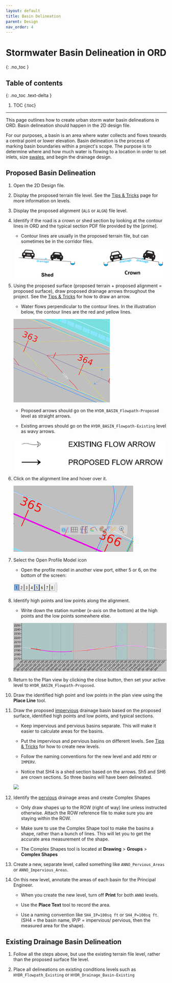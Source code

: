 ```yaml
---
layout: default
title: Basin Delineation
parent: Design
nav_order: 4
---
```


# Stormwater Basin Delineation in ORD
{: .no_toc }

## Table of contents
{: .no_toc .text-delta }

1. TOC
{:toc}

---

This page outlines how to create urban storm water basin delineations in ORD. Basin delineation should happen in the 2D design file.

For our purposes, a basin is an area where water collects and flows towards a central point or lower elevation. Basin delineation is the process of marking basin boundaries within a project's scope. The purpose is to determine where and how much water is flowing to a location in order to set inlets, size [swales], and begin the drainage design.

## Proposed Basin Delineation

1.  Open the 2D Design file.

2.  Display the proposed terrain file level. See the [Tips & Tricks](/docs/ord-tips#how-to-display-a-level) page for more information on levels.

3.  Display the proposed alignment (`ALG` or `ALGN`) file level.

4.  Identify if the road is a crown or shed section by looking at the contour lines in ORD and the typical section PDF file provided by the [prime].

    -   Contour lines are usually in the proposed terrain file, but can sometimes be in the corridor files.

    ![](../assets/images/crown-shed.png)

5.  Using the proposed surface (proposed terrain + proposed alignment = proposed surface), draw proposed drainage arrows throughout the project. See the [Tips & Tricks](/docs/ord-tips#placing-a-new-arrow) for how to draw an arrow.

    -   Water flows perpendicular to the contour lines. In the illustration below, the contour lines are the red and yellow lines.

    ![](../assets/images/arrow-placement.png)

    - Proposed arrows should go on the `HYDR_BASIN_Flowpath-Proposed` level as straight arrows.

    - Existing arrows should go on the `HYDR_BASIN_Flowpath-Existing` level as wavy arrows.

    ![](../assets/images/arrow-examples.png)

6.  Click on the alignment line and hover over it.

    ![](../assets/images/profile-model.png)

7.  Select the Open Profile Model icon

    - Open the profile model in another view port, either 5 or 6, on the bottom of the screen:

    ![](../assets/images/viewport.png)

8.  Identify high points and low points along the alignment.

    -   Write down the station number (x-axis on the bottom) at the high points and the low points somewhere else.

    ![](../assets/images/alignment.png)

9.  Return to the Plan view by clicking the close button, then set your active level to `HYDR_BASIN_Flowpath-Proposed`.

10. Draw the identified high point and low points in the plan view using the **Place Line** tool.

11. Draw the proposed [impervious] drainage basin based on the proposed surface, identified high points and low points, and typical sections.

    -   Keep impervious and pervious basins separate. This will make it easier to calculate areas for the basins.

    -   Put the impervious and pervious basins on different levels. See [Tips & Tricks](/docs/ord-tips#how-to-create-a-new-level) for how to create new levels.

    -   Follow the naming conventions for the new level and add `PERV` or `IMPERV`.

    -   Notice that SH4 is a shed section based on the arrows. Sh5 and SH6 are crown sections. So three basins will have been delineated.

    ![](../assets/images/drawing-example)

12. Identify the [pervious] drainage areas and create Complex Shapes

    -   Only draw shapes up to the ROW (right of way) line unless instructed otherwise. Attach the ROW reference file to make sure you are staying within the ROW.

    -   Make sure to use the Complex Shape tool to make the basins a shape, rather than a bunch of lines. This will let you to get the accurate area measurement of the shape.

    -   The Complex Shapes tool is located at **Drawing** > **Groups** > **Complex Shapes**

13. Create a new, separate level, called something like `ANNO_Pervious_Areas` or `ANNO_Impervious_Areas`.

14. On this new level, annotate the areas of each basin for the Principal Engineer.

    -   When you create the new level, turn off **Print** for both `ANNO` levels.

    -   Use the **Place Text** tool to record the area.

    -   Use a naming convention like `SH4_IP=100sq ft` or `SH4_P=100sq ft`. (SH4 = the basin name, IP/P = impervious/ pervious, then the measured area for the shape).

## Existing Drainage Basin Delineation

1.  Follow all the steps above, but use the existing terrain file level, rather than the proposed surface file level.

2.  Place all delineations on existing conditions levels such as `HYDR_Flowpath_Existing` or `HYDR_Drainage_Basin-Existing`

[Tips & Tricks]: /docs/tips-and-tricks
[swales]: /docs/glossary#swale
[pervious]: /docs/glossary#pervious-drainage-basin
[impervious]: /docs/glossary#impervious-drainage-basin